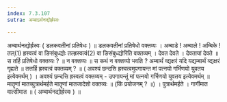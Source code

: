```yaml
---
index: 7.3.107
sutra: अम्बाऽर्थनद्योर्ह्रस्वः

---
```

 अम्बार्थनद्योर्ह्रस्वः ( डलकवतीनां प्रतिषेधः ) ॥ डलकवतीनां प्रतिषेधो वक्तव्यः । अम्बाडे ! अम्बाले ! अम्बिके ! तल्(1) ह्रस्वत्वं वा ङिसंबुध्द्योः तल्ह्रस्वत्वं(2) वा ङिसंबुध्द्योरिति वक्तव्यम् । देवत देवते । देवतायां देवते ॥ स तर्हि प्रतिषेधो वक्तव्यः ? ॥ न वक्तव्यः ॥ स कथं न वक्तव्यो भवति ? अम्बार्थं व्द्यक्षरं यदि यद्यम्बार्थं व्द्यक्षरं गृह्यते ॥ तत्तर्हि ह्रस्वत्वं वक्तव्यम् ? ॥ ( अवश्यं छन्दसि ह्रस्वत्वमुपगायन्त मां पत्नयो गर्भिणयो युवतय इत्येवमर्थम् ) । अवश्यं छन्दसि ह्रस्वत्वं वक्तव्यम् - उपगायन्तुं मां पत्नयो गर्भिणयो युवतय इत्येवमर्थम् ॥ मातॄणां मातच्पुत्रार्थमर्हते मातॄणां मातजादेशो वक्तव्यः ॥ (किं प्रयोजनम् ? ॥) । पुत्रार्थमर्हते । गार्गीमात वात्सीमात ॥ ( अम्बार्थनद्योर्ह्रस्वः ) ॥ 